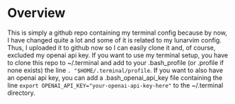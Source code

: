 # Overview
This is simply a github repo containing my terminal config because by now, I have changed quite a lot and some of it is related to my lunarvim config. Thus, I uploaded it to github now so I can easily clone it and, of course, excluded my openai api key. If you want to use my terminal setup, you have to clone this repo to ~/.terminal and add to your .bash_profile (or .profile if none exists) the line `. "$HOME/.terminal/profile`. If you want to also have an openai api key, you can add a .bash_openai_api_key file containing the line `export OPENAI_API_KEY="your-openai-api-key-here"` to the ~/.terminal directory.
